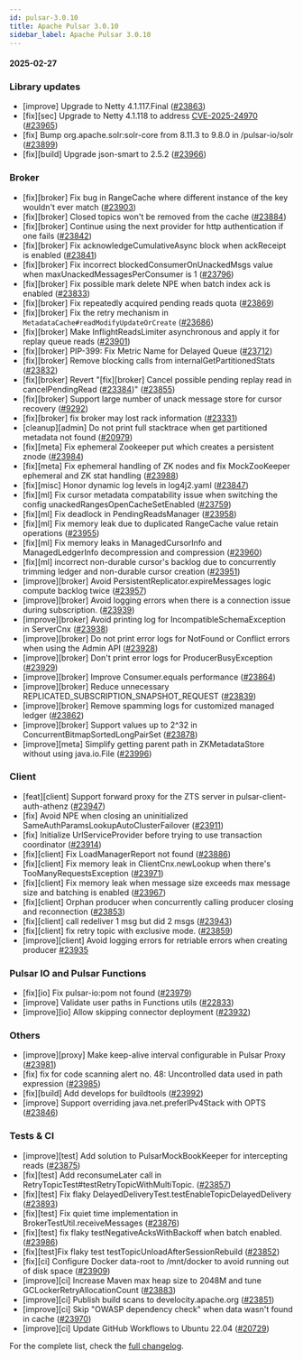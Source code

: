 ```yaml
---
id: pulsar-3.0.10
title: Apache Pulsar 3.0.10
sidebar_label: Apache Pulsar 3.0.10
---
```


#### 2025-02-27

### Library updates

- [improve] Upgrade to Netty 4.1.117.Final ([#23863](https://github.com/apache/pulsar/pull/23863))
- [fix][sec] Upgrade to Netty 4.1.118 to address [CVE-2025-24970](https://github.com/netty/netty/security/advisories/GHSA-4g8c-wm8x-jfhw) ([#23965](https://github.com/apache/pulsar/pull/23965))
- [fix] Bump org.apache.solr:solr-core from 8.11.3 to 9.8.0 in /pulsar-io/solr ([#23899](https://github.com/apache/pulsar/pull/23899))
- [fix][build] Upgrade json-smart to 2.5.2 ([#23966](https://github.com/apache/pulsar/pull/23966))

### Broker

- [fix][broker] Fix bug in RangeCache where different instance of the key wouldn't ever match ([#23903](https://github.com/apache/pulsar/pull/23903))
- [fix][broker] Closed topics won't be removed from the cache ([#23884](https://github.com/apache/pulsar/pull/23884))
- [fix][broker] Continue using the next provider for http authentication if one fails ([#23842](https://github.com/apache/pulsar/pull/23842))
- [fix][broker] Fix acknowledgeCumulativeAsync block when ackReceipt is enabled ([#23841](https://github.com/apache/pulsar/pull/23841))
- [fix][broker] Fix incorrect blockedConsumerOnUnackedMsgs value when maxUnackedMessagesPerConsumer is 1 ([#23796](https://github.com/apache/pulsar/pull/23796))
- [fix][broker] Fix possible mark delete NPE when batch index ack is enabled ([#23833](https://github.com/apache/pulsar/pull/23833))
- [fix][broker] Fix repeatedly acquired pending reads quota ([#23869](https://github.com/apache/pulsar/pull/23869))
- [fix][broker] Fix the retry mechanism in `MetadataCache#readModifyUpdateOrCreate` ([#23686](https://github.com/apache/pulsar/pull/23686))
- [fix][broker] Make InflightReadsLimiter asynchronous and apply it for replay queue reads ([#23901](https://github.com/apache/pulsar/pull/23901))
- [fix][broker] PIP-399: Fix Metric Name for Delayed Queue ([#23712](https://github.com/apache/pulsar/pull/23712))
- [fix][broker] Remove blocking calls from internalGetPartitionedStats ([#23832](https://github.com/apache/pulsar/pull/23832))
- [fix][broker] Revert "[fix][broker] Cancel possible pending replay read in cancelPendingRead ([#23384](https://github.com/apache/pulsar/pull/23384))" ([#23855](https://github.com/apache/pulsar/pull/23855))
- [fix][broker] Support large number of unack message store for cursor recovery ([#9292](https://github.com/apache/pulsar/pull/9292))
- [fix][broker] fix broker may lost rack information ([#23331](https://github.com/apache/pulsar/pull/23331))
- [cleanup][admin] Do not print full stacktrace when get partitioned metadata not found ([#20979](https://github.com/apache/pulsar/pull/20979))
- [fix][meta] Fix ephemeral Zookeeper put which creates a persistent znode ([#23984](https://github.com/apache/pulsar/pull/23984))
- [fix][meta] Fix ephemeral handling of ZK nodes and fix MockZooKeeper ephemeral and ZK stat handling ([#23988](https://github.com/apache/pulsar/pull/23988))
- [fix][misc] Honor dynamic log levels in log4j2.yaml ([#23847](https://github.com/apache/pulsar/pull/23847))
- [fix][ml] Fix cursor metadata compatability issue when switching the config unackedRangesOpenCacheSetEnabled ([#23759](https://github.com/apache/pulsar/pull/23759))
- [fix][ml] Fix deadlock in PendingReadsManager ([#23958](https://github.com/apache/pulsar/pull/23958))
- [fix][ml] Fix memory leak due to duplicated RangeCache value retain operations  ([#23955](https://github.com/apache/pulsar/pull/23955))
- [fix][ml] Fix memory leaks in ManagedCursorInfo and ManagedLedgerInfo decompression and compression ([#23960](https://github.com/apache/pulsar/pull/23960))
- [fix][ml] incorrect non-durable cursor's backlog due to concurrently trimming ledger and non-durable cursor creation ([#23951](https://github.com/apache/pulsar/pull/23951))
- [improve][broker] Avoid PersistentReplicator.expireMessages logic compute backlog twice ([#23957](https://github.com/apache/pulsar/pull/23957))
- [improve][broker] Avoid logging errors when there is a connection issue during subscription. ([#23939](https://github.com/apache/pulsar/pull/23939))
- [improve][broker] Avoid printing log for IncompatibleSchemaException in ServerCnx ([#23938](https://github.com/apache/pulsar/pull/23938))
- [improve][broker] Do not print error logs for NotFound or Conflict errors when using the Admin API ([#23928](https://github.com/apache/pulsar/pull/23928))
- [improve][broker] Don't print error logs for ProducerBusyException ([#23929](https://github.com/apache/pulsar/pull/23929))
- [improve][broker] Improve Consumer.equals performance ([#23864](https://github.com/apache/pulsar/pull/23864))
- [improve][broker] Reduce unnecessary REPLICATED_SUBSCRIPTION_SNAPSHOT_REQUEST ([#23839](https://github.com/apache/pulsar/pull/23839))
- [improve][broker] Remove spamming logs for customized managed ledger ([#23862](https://github.com/apache/pulsar/pull/23862))
- [improve][broker] Support values up to 2^32 in ConcurrentBitmapSortedLongPairSet ([#23878](https://github.com/apache/pulsar/pull/23878))
- [improve][meta] Simplify getting parent path in ZKMetadataStore without using java.io.File ([#23996](https://github.com/apache/pulsar/pull/23996))

### Client

- [feat][client] Support forward proxy for the ZTS server in pulsar-client-auth-athenz ([#23947](https://github.com/apache/pulsar/pull/23947))
- [fix] Avoid NPE when closing an uninitialized SameAuthParamsLookupAutoClusterFailover ([#23911](https://github.com/apache/pulsar/pull/23911))
- [fix] Initialize UrlServiceProvider before trying to use transaction coordinator ([#23914](https://github.com/apache/pulsar/pull/23914))
- [fix][client] Fix LoadManagerReport not found ([#23886](https://github.com/apache/pulsar/pull/23886))
- [fix][client] Fix memory leak in ClientCnx.newLookup when there's TooManyRequestsException ([#23971](https://github.com/apache/pulsar/pull/23971))
- [fix][client] Fix memory leak when message size exceeds max message size and batching is enabled ([#23967](https://github.com/apache/pulsar/pull/23967))
- [fix][client] Orphan producer when concurrently calling producer closing and reconnection ([#23853](https://github.com/apache/pulsar/pull/23853))
- [fix][client] call redeliver 1 msg but did 2 msgs ([#23943](https://github.com/apache/pulsar/pull/23943))
- [fix][client] fix retry topic with exclusive mode. ([#23859](https://github.com/apache/pulsar/pull/23859))
- [improve][client] Avoid logging errors for retriable errors when creating producer [#23935](https://github.com/apache/pulsar/pull/23935)

### Pulsar IO and Pulsar Functions

- [fix][io] Fix pulsar-io:pom not found ([#23979](https://github.com/apache/pulsar/pull/23979))
- [improve] Validate user paths in Functions utils ([#22833](https://github.com/apache/pulsar/pull/22833))
- [improve][io] Allow skipping connector deployment ([#23932](https://github.com/apache/pulsar/pull/23932))

### Others

- [improve][proxy] Make keep-alive interval configurable in Pulsar Proxy ([#23981](https://github.com/apache/pulsar/pull/23981))
- [fix] fix for code scanning alert no. 48: Uncontrolled data used in path expression ([#23985](https://github.com/apache/pulsar/pull/23985))
- [fix][build] Add develops for buildtools ([#23992](https://github.com/apache/pulsar/pull/23992))
- [improve] Support overriding java.net.preferIPv4Stack with OPTS ([#23846](https://github.com/apache/pulsar/pull/23846))

### Tests & CI

- [improve][test] Add solution to PulsarMockBookKeeper for intercepting reads ([#23875](https://github.com/apache/pulsar/pull/23875))
- [fix][test] Add reconsumeLater call in RetryTopicTest#testRetryTopicWithMultiTopic. ([#23857](https://github.com/apache/pulsar/pull/23857))
- [fix][test] Fix flaky DelayedDeliveryTest.testEnableTopicDelayedDelivery ([#23893](https://github.com/apache/pulsar/pull/23893))
- [fix][test] Fix quiet time implementation in BrokerTestUtil.receiveMessages ([#23876](https://github.com/apache/pulsar/pull/23876))
- [fix][test] fix flaky testNegativeAcksWithBackoff when batch enabled. ([#23986](https://github.com/apache/pulsar/pull/23986))
- [fix][test]Fix flaky test testTopicUnloadAfterSessionRebuild ([#23852](https://github.com/apache/pulsar/pull/23852))
- [fix][ci] Configure Docker data-root to /mnt/docker to avoid running out of disk space ([#23909](https://github.com/apache/pulsar/pull/23909))
- [improve][ci] Increase Maven max heap size to 2048M and tune GCLockerRetryAllocationCount ([#23883](https://github.com/apache/pulsar/pull/23883))
- [improve][ci] Publish build scans to develocity.apache.org ([#23851](https://github.com/apache/pulsar/pull/23851))
- [improve][ci] Skip "OWASP dependency check" when data wasn't found in cache ([#23970](https://github.com/apache/pulsar/pull/23970))
- [improve][ci] Update GitHub Workflows to Ubuntu 22.04 ([#20729](https://github.com/apache/pulsar/pull/20729))

For the complete list, check the [full changelog](https://github.com/apache/pulsar/compare/v3.0.9...v3.0.10).
